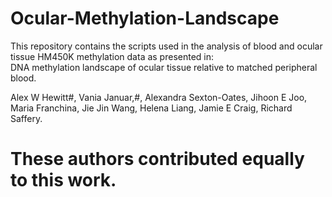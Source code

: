 # Ocular-Methylation-Landscape

This repository contains the scripts used in the analysis of blood and ocular tissue HM450K methylation data as presented in:  
DNA methylation landscape of ocular tissue relative to matched peripheral blood.

Alex W Hewitt#, Vania Januar,#, Alexandra Sexton-Oates, Jihoon E Joo, Maria Franchina, Jie Jin Wang, Helena Liang,  Jamie E Craig, Richard Saffery.
# These authors contributed equally to this work.
